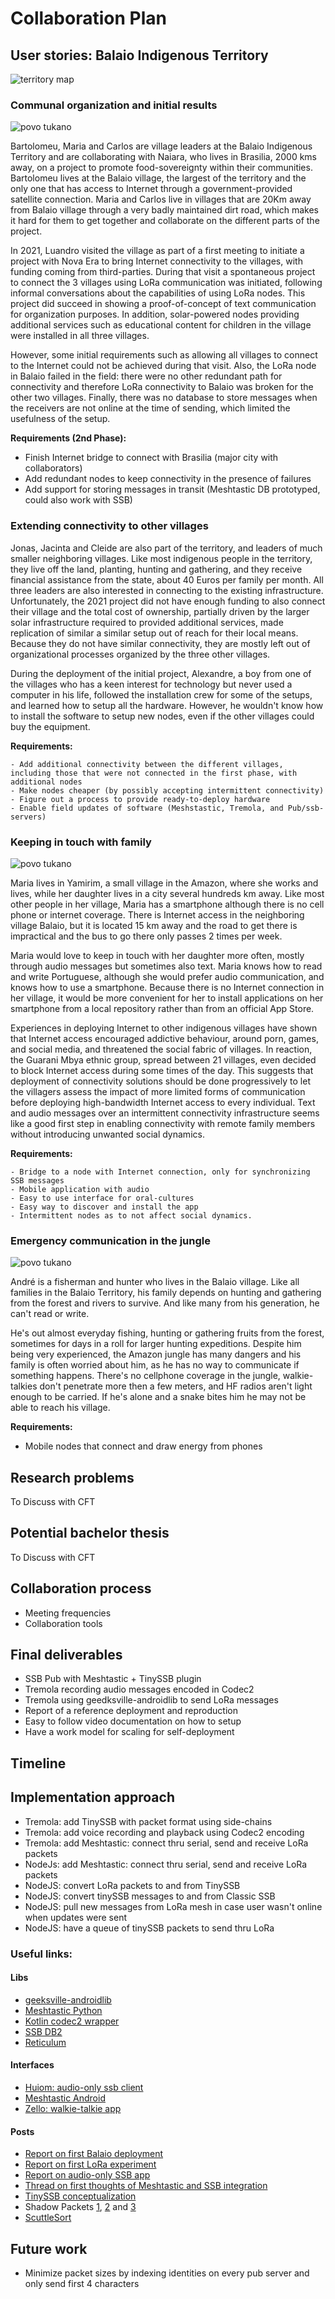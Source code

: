 # Collaboration Plan


## User stories: Balaio Indigenous Territory

![territory map](/imgs/balaio_final.jpg)

### Communal organization and initial results

![povo tukano](/imgs/povo-tukano-4.png)

Bartolomeu, Maria and Carlos are village leaders at the Balaio Indigenous Territory and are collaborating with Naiara, who lives in Brasilia, 2000 kms away, on a project to promote food-sovereignty within their communities. Bartolomeu lives at the Balaio village, the largest of the territory and the only one that has access to Internet through a government-provided satellite connection. Maria and Carlos live in villages that are 20Km away from Balaio village through a very badly maintained dirt road, which makes it hard for them to get together and collaborate on the different parts of the project.

In 2021, Luandro visited the village as part of a first meeting to initiate a project with Nova Era to bring Internet connectivity to the villages, with funding coming from third-parties. During that visit a spontaneous project to connect the 3 villages using LoRa communication was initiated, following informal conversations about the capabilities of using LoRa nodes. This project did succeed in showing a proof-of-concept of text communication for organization purposes. In addition, solar-powered nodes providing additional services such as educational content for children in the village were installed in all three villages. 

However, some initial requirements such as allowing all villages to connect to the Internet could not be achieved during that visit. Also, the LoRa node in Balaio failed in the field: there were no other redundant path for connectivity and therefore LoRa connectivity to Balaio was broken for the other two villages. Finally, there was no database to store messages when the receivers are not online at the time of sending, which limited the usefulness of the setup.

**Requirements (2nd Phase):**

- Finish Internet bridge to connect with Brasilia (major city with collaborators)
- Add redundant nodes to keep connectivity in the presence of failures
- Add support for storing messages in transit (Meshtastic DB prototyped, could also work with SSB)

### Extending connectivity to other villages

Jonas, Jacinta and Cleide are also part of the territory, and leaders of much smaller neighboring villages. Like most indigenous people in the territory, they live off the land, planting, hunting and gathering, and they receive financial assistance from the state, about 40 Euros per family per month. All three leaders are also interested in connecting to the existing infrastructure. Unfortunately, the 2021 project did not have enough funding to also connect their village and the total cost of ownership, partially driven by the larger solar infrastructure required to provided additional services, made replication of similar a similar setup out of reach for their local means. Because they do not have similar connectivity, they are mostly left out of organizational processes organized by the three other villages.

During the deployment of the initial project, Alexandre, a boy from one of the villages who has a keen interest for technology but never used a computer in his life, followed the installation crew for some of the setups, and learned how to setup all the hardware. However, he wouldn't know how to install the software  to setup new nodes, even if the other villages could buy the equipment.

**Requirements:**

    - Add additional connectivity between the different villages, including those that were not connected in the first phase, with additional nodes
    - Make nodes cheaper (by possibly accepting intermittent connectivity)
    - Figure out a process to provide ready-to-deploy hardware
    - Enable field updates of software (Meshstastic, Tremola, and Pub/ssb-servers)

### Keeping in touch with family

![povo tukano](/imgs/povo-tukano.png)

Maria lives in Yamirim, a small village in the Amazon, where she works and lives, while her daughter lives in a city several hundreds km away. Like most other people in her village, Maria has a smartphone although there is no cell phone or internet coverage. There is Internet access in the neighboring village Balaio, but it is located 15 km away and the road to get there is impractical and the bus to go there only passes 2 times per week.

Maria would love to keep in touch with her daughter more often, mostly through audio messages but sometimes also text. Maria knows how to read and write Portuguese, although she would prefer audio communication, and knows how to use a smartphone. Because there is no Internet connection in her village, it would be more convenient for her to install applications on her smartphone from a local repository rather than from an official App Store.

Experiences in deploying Internet to other indigenous villages have shown that Internet access encouraged addictive behaviour, around porn, games, and social media, and threatened the social fabric of villages. In reaction, the Guarani Mbya ethnic group, spread between 21 villages, even decided to block Internet access during some times of the day. This suggests that deployment of connectivity solutions should be done progressively to let the villagers assess the impact of more limited forms of communication before deploying high-bandwidth Internet access to every individual. Text and audio messages over an intermittent connectivity infrastructure seems like a good first step in enabling connectivity with remote family members without introducing unwanted social dynamics.

**Requirements:**

    - Bridge to a node with Internet connection, only for synchronizing SSB messages
    - Mobile application with audio
    - Easy to use interface for oral-cultures
    - Easy way to discover and install the app
    - Intermittent nodes as to not affect social dynamics.

### Emergency communication in the jungle

![povo tukano](/imgs/povo-tukano-3.png)


André is a fisherman and hunter who lives in the Balaio village. Like all families in the Balaio Territory, his family depends on hunting and gathering from the forest and rivers to survive. And like many from his generation, he can't read or write.

He's out almost everyday fishing, hunting or gathering fruits from the forest, sometimes for days in a roll for larger hunting expeditions. Despite him being very experienced, the Amazon jungle has many dangers and his family is often worried about him, as he has no way to communicate if something happens. There's no cellphone coverage in the jungle, walkie-talkies don't penetrate more then a few meters, and HF radios aren't light enough to be carried. If he's alone and a snake bites him he may not be able to reach his village.

**Requirements:**

- Mobile nodes that connect and draw energy from phones

## Research problems

To Discuss with CFT

## Potential bachelor thesis

To Discuss with CFT

## Collaboration process
- Meeting frequencies
- Collaboration tools

## Final deliverables
- SSB Pub with Meshtastic + TinySSB plugin
- Tremola recording audio messages encoded in Codec2
- Tremola using geedksville-androidlib to send LoRa messages
- Report of a reference deployment and reproduction
- Easy to follow video documentation on how to setup
- Have a work model for scaling for self-deployment

## Timeline

## Implementation approach
- Tremola: add TinySSB with packet format using side-chains
- Tremola: add voice recording and playback using Codec2 encoding
- Tremola: add Meshtastic: connect thru serial, send and receive LoRa packets
- NodeJs: add Meshtastic: connect thru serial, send and receive LoRa packets
- NodeJS: convert LoRa packets to and from TinySSB
- NodeJS: convert tinySSB messages to and from Classic SSB
- NodeJS: pull new messages from LoRa mesh in case user wasn't online when updates were sent
- NodeJS: have a queue of tinySSB packets to send thru LoRa 

### Useful links:

#### Libs
- [geeksville-androidlib](https://github.com/meshtastic/geeksville-androidlib)
- [Meshtastic Python](https://github.com/meshtastic/Meshtastic-python)
- [Kotlin codec2 wrapper](https://github.com/masterjefferson/kodec2)
- [SSB DB2](https://github.com/ssbc/ssb-db2)
- [Reticulum](https://github.com/markqvist/Reticulum/)

#### Interfaces
- [Huiom: audio-only ssb client](https://github.com/luandro/huiom)
- [Meshtastic Android](https://github.com/meshtastic/Meshtastic-Android)
- [Zello: walkie-talkie app](https://play.google.com/store/apps/details?id=com.loudtalks)

#### Posts
- [Report on first Balaio deployment](https://viewer.scuttlebot.io/%25klnREUIw9FHajWCwzzVDwZJPjfhU9hQo2faE659b3%2F0%3D.sha256)
- [Report on first LoRa experiment](https://viewer.scuttlebot.io/%25hMC%2FIx%2FmnDvk0KYGcvXGo%2FKt8UuegWYz6vB91RyhIKQ%3D.sha256)
- [Report on audio-only SSB app](https://viewer.scuttlebot.io/%25Uh6Qk%2F9ncyKFJWJXDOeLSU1CLIagXc%2BANyT999Ol5dw%3D.sha256)
- [Thread on first thoughts of Meshtastic and SSB integration](https://viewer.scuttlebot.io/%25tz%2F6ms3u5cN5y3pKtRhtCkC4eXp7ASnhj6KU1tnA6bA%3D.sha256)
- [TinySSB conceptualization](ssb:message/sha256/VhSjGE4713avLfYRSnrSH-WcASL7WMNFWnuxnDGMmWo=)
- Shadow Packets [1](ssb:message/sha256/VhSjGE4713avLfYRSnrSH-WcASL7WMNFWnuxnDGMmWo=), [2](ssb:message/sha256/VhSjGE4713avLfYRSnrSH-WcASL7WMNFWnuxnDGMmWo=) and [3](ssb:message/sha256/VhSjGE4713avLfYRSnrSH-WcASL7WMNFWnuxnDGMmWo=)
- [ScuttleSort](ssb:message/sha256/VhSjGE4713avLfYRSnrSH-WcASL7WMNFWnuxnDGMmWo=)

## Future work
- Minimize packet sizes by indexing identities on every pub server and only send first 4 characters
